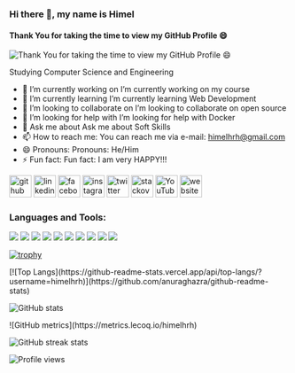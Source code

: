 ### Hi there 👋, my name is Himel
#### Thank You for taking the time to view my GitHub Profile 😄
![Thank You for taking the time to view my GitHub Profile 😄](https://i.pinimg.com/564x/b0/d0/fb/b0d0fbf65a8debf3a7fc5a52e44c6c80.jpg)

Studying Computer Science and Engineering

- 🔭 I’m currently working on  I’m currently working on my course 
- 🌱 I’m currently learning I’m currently learning Web Development 
- 👯 I’m looking to collaborate on I’m looking to collaborate on open source 
- 🤔 I’m looking for help with I’m looking for help with Docker 
- 💬 Ask me about Ask me about Soft Skills 
- 📫 How to reach me: You can reach me via e-mail: himelhrh@gmail.com 
- 😄 Pronouns: Pronouns: He/Him 
- ⚡ Fun fact:  Fun fact: I am very HAPPY!!! 


[<img src='https://cdn.jsdelivr.net/npm/simple-icons@3.0.1/icons/github.svg' alt='github' height='40'>](https://github.com/himelhrh)  [<img src='https://cdn.jsdelivr.net/npm/simple-icons@3.0.1/icons/linkedin.svg' alt='linkedin' height='40'>](https://www.linkedin.com/in/hasibur-rahman-261003221//)  [<img src='https://cdn.jsdelivr.net/npm/simple-icons@3.0.1/icons/facebook.svg' alt='facebook' height='40'>](https://www.facebook.com/hasibur.rahman.1088893/)  [<img src='https://cdn.jsdelivr.net/npm/simple-icons@3.0.1/icons/instagram.svg' alt='instagram' height='40'>](https://www.instagram.com/hasibur_rahman_himel/)  [<img src='https://cdn.jsdelivr.net/npm/simple-icons@3.0.1/icons/twitter.svg' alt='twitter' height='40'>](https://twitter.com/@himel514)  [<img src='https://cdn.jsdelivr.net/npm/simple-icons@3.0.1/icons/stackoverflow.svg' alt='stackoverflow' height='40'>](https://stackoverflow.com/users/17165379/hasibur-rahman)  [<img src='https://cdn.jsdelivr.net/npm/simple-icons@3.0.1/icons/youtube.svg' alt='YouTube' height='40'>](https://www.youtube.com/channel/UC_F9hs_7ALLVnzb9BjWgiNw)  [<img src='https://cdn.jsdelivr.net/npm/simple-icons@3.0.1/icons/icloud.svg' alt='website' height='40'>](https://himelhrh.github.io/personal-site/)  
<h3>Languages and Tools:</h3>
<p>
  <img src="https://img.shields.io/badge/Python-3776AB?style=for-the-badge&logo=python&logoColor=white" />
<img src="https://img.shields.io/badge/HTML5-E34F26?style=for-the-badge&logo=html5&logoColor=white" />
  <img src="https://img.shields.io/badge/CSS3-1572B6?style=for-the-badge&logo=css3&logoColor=white" />
  <img src="https://img.shields.io/badge/JavaScript-323330?style=for-the-badge&logo=javascript&logoColor=F7DF1E" />
  <img src="https://img.shields.io/badge/C-00599C?style=for-the-badge&logo=c&logoColor=white" />
  <img src="https://img.shields.io/badge/Java-ED8B00?style=for-the-badge&logo=java&logoColor=white" />
  <img src="https://img.shields.io/badge/Bootstrap-563D7C?style=for-the-badge&logo=bootstrap&logoColor=white" />
  <img src="https://img.shields.io/badge/Visual_Studio_Code-0078D4?style=for-the-badge&logo=visual%20studio%20code&logoColor=white" />
  <img src="https://img.shields.io/badge/Atom-66595C?style=for-the-badge&logo=Atom&logoColor=white" />
  <img src="https://img.shields.io/badge/sublime_text-%23575757.svg?&style=for-the-badge&logo=sublime-text&logoColor=important" />
</p>

[![trophy](https://github-profile-trophy.vercel.app/?username=himelhrh)](https://github.com/ryo-ma/github-profile-trophy)

<p>[![Top Langs](https://github-readme-stats.vercel.app/api/top-langs/?username=himelhrh)](https://github.com/anuraghazra/github-readme-stats)

![GitHub stats](https://github-readme-stats.vercel.app/api?username=himelhrh&show_icons=true)  
</p>
![GitHub metrics](https://metrics.lecoq.io/himelhrh)  

![GitHub streak stats](https://github-readme-streak-stats.herokuapp.com/?user=himelhrh)  

![Profile views](https://gpvc.arturio.dev/himelhrh)  
